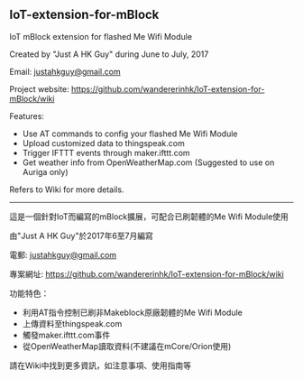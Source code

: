 ## IoT-extension-for-mBlock

IoT mBlock extension for flashed Me Wifi Module

Created by "Just A HK Guy" during June to July, 2017

Email: justahkguy@gmail.com

Project website: https://github.com/wandererinhk/IoT-extension-for-mBlock/wiki

Features:
- Use AT commands to config your flashed Me Wifi Module
- Upload customized data to thingspeak.com
- Trigger IFTTT events through maker.ifttt.com
- Get weather info from OpenWeatherMap.com (Suggested to use on Auriga only)

Refers to Wiki for more details.

------------
這是一個針對IoT而編寫的mBlock擴展，可配合已刷韌體的Me Wifi Module使用

由"Just A HK Guy"於2017年6至7月編寫

電郵: justahkguy@gmail.com

專案網址: https://github.com/wandererinhk/IoT-extension-for-mBlock/wiki

功能特色：
- 利用AT指令控制已刷非Makeblock原廠韌體的Me Wifi Module
- 上傳資料至thingspeak.com
- 觸發maker.ifttt.com事件
- 從OpenWeatherMap讀取資料(不建議在mCore/Orion使用)

請在Wiki中找到更多資訊，如注意事項、使用指南等